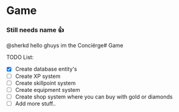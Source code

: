 # Game
### Still needs name :+1:

@sherkd hello ghuys im the Conciërge# Game

TODO List:
- [x] Create database entity's
- [ ] Create XP system
- [ ] Create skillpoint system
- [ ] Create equipment system
- [ ] Create shop system where you can buy with gold or diamonds
- [ ] Add more stuff..
